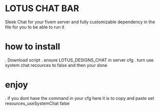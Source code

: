# LOTUS CHAT BAR
Sleek Chat for your fivem server and fully customizable dependency 
in the file for you to be able to run it
# how to install 
. 
Download script
.
ensure LOTUS_DESIGNS_CHAT in server cfg
. 
turn use system chat recources to false
and then your done
# enjoy
. 
if you dont have the command in your cfg here it is to copy and paste
set resources_useSystemChat false
